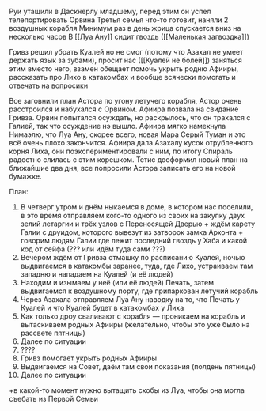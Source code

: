 
Руи утащили в Даскнерлу младшему, перед этим он успел телепортировать Орвина
Третья семья что-то готовит, наняли 2 воздушных корабля
Минимум раз в день жрица спускается вниз на несколько часов
В [[Луа Ану]] сидит гвоздь ([[Маленькая загвоздка]])

Гривз решил убрать Куалей но не смог (потому что Азахал не умеет держать язык за зубами), просит нас ([[Куалей не болей]]) заняться этим вместо него, взамен обещает помочь укрыть родню Афииры, рассказать про Лихо в катакомбах и вообще всячески помогать и отвечать на вопросики

Все заговнили план Астора по угону летучего корабля, Астор очень расстроился и набухался с Орвином. 
Афиира позвала на свидание Гривза. Орвин попытался осуждать, но раскрылось, что он трахался с Галией, так что осуждение нэ вышло.
Афиира мягко намекнула Нимаэлю, что Луа Ану, скорее всего, новая Мара Серый Туман и это всё очень плохо закончится.
Афиира дала Азахалу кусок отрубленного корня Лиха, они поэкспериментировали с ним, по итогу Спираль радостно слилась с этим корешком.
Тетис дооформил новый план на ближайшие два дня, все попросили Астора записать его на новой бумажке.



План:

1. В четверг утром и днём ныкаемся в доме, в котором нас поселили, в это время отправляем кого-то одного из своих на закупку двух зелий летаргии и трёх узлов с Переносящей Дверью + ждём карету Галии с друидом, которого вывезут из затворок замка Архонта + говорим людям Галии где лежит последний гвоздь у Хаба и какой код от сейфа (??? или идём туда сами ???)
2. Вечером ждём от Гривза отмашку по расписанию Куалей, ночью выдвигаемся в катакомбы заранее, туда, где Лихо, устраиваем там западню и нападаем на Куалей (и её людей)
3. Находим и изымаем у неё (или её людей) Печать, затем выдвигаемся к воздушному порту, где припаркован летучий корабль
4. Через Азахала отправляем Луа Ану наводку на то, что Печать у Куалей и что Куалей будет в катакомбах у Лиха
5. Как только дроу сваливают с корабля — проникаем на корабль и вытаскиваем родных Афииры (желательно, чтобы это уже было на рассвете пятницы)
6. Далее по ситуации
7. ????
8. Гривз помогает укрыть родных Афииры
9. Выдвигаемся на Совет, даём там свои показания (полдень пятницы)
10. Далее по ситуации

+в какой-то момент нужно вытащить скобы из Луа, чтобы она могла съебать из Первой Семьи

